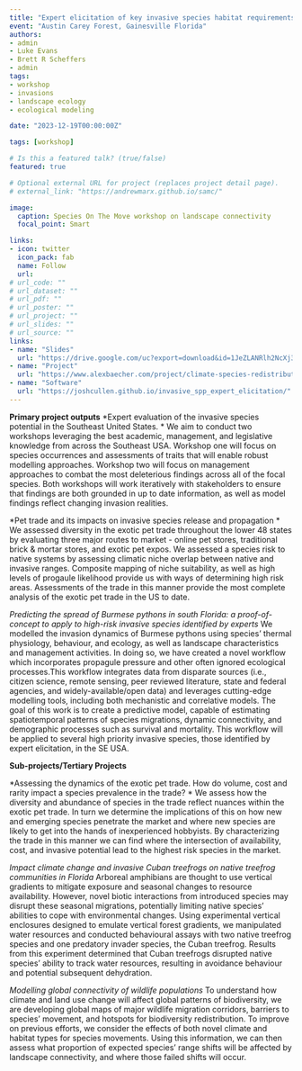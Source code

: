 ```yaml
---
title: "Expert elicitation of key invasive species habitat requirements, prevalence, and life history attributes"
event: "Austin Carey Forest, Gainesville Florida"
authors:
- admin
- Luke Evans
- Brett R Scheffers
- admin
tags:
- workshop
- invasions
- landscape ecology
- ecological modeling

date: "2023-12-19T00:00:00Z"

tags: [workshop]

# Is this a featured talk? (true/false)
featured: true

# Optional external URL for project (replaces project detail page).
# external_link: "https://andrewmarx.github.io/samc/"

image:  
  caption: Species On The Move workshop on landscape connectivity 
  focal_point: Smart

links:
- icon: twitter
  icon_pack: fab
  name: Follow
  url: 
# url_code: ""
# url_dataset: ""
# url_pdf: ""
# url_poster: ""
# url_project: ""
# url_slides: ""
# url_source: ""
links:
- name: "Slides"
  url: "https://drive.google.com/uc?export=download&id=1JeZLANRlh2NcXj3w_hjgRWNqIPKhcGAwCvElYorfSu4"
- name: "Project"
  url: "https://www.alexbaecher.com/project/climate-species-redistribution/"
- name: "Software"
  url: "https://joshcullen.github.io/invasive_spp_expert_elicitation/"
---
```


**Primary project outputs**
*Expert evaluation of the invasive species potential in the Southeast United States. * 
We aim to conduct two workshops leveraging the best academic, management, and legislative knowledge from across the Southeast USA. Workshop one will focus on species occurrences and assessments of traits that will enable robust modelling approaches. Workshop two will focus on management approaches to combat the most deleterious findings across all of the focal species. Both workshops will work iteratively with stakeholders to ensure that findings are both grounded in up to date information, as well as model findings reflect changing invasion realities. 

*Pet trade and its impacts on invasive species release and propagation *
We assessed diversity in the exotic pet trade throughout the lower 48 states by evaluating three major routes to market - online pet stores, traditional brick & mortar stores, and exotic pet expos. We assessed a species risk to native systems by assessing climatic niche overlap between native and invasive ranges. Composite mapping of niche suitability, as well as high levels of progaule likelihood provide us with ways of determining high risk areas. Assessments of the trade in this manner provide the most complete analysis of the exotic pet trade in the US to date. 

*Predicting the spread of Burmese pythons in south Florida: a proof-of-concept to apply to high-risk invasive species identified by experts*
We modelled the invasion dynamics of Burmese pythons using species’ thermal physiology, behaviour, and ecology, as well as landscape characteristics and management activities. In doing so, we have created a novel workflow which incorporates propagule pressure and other often ignored ecological processes.This workflow integrates data from disparate sources (i.e., citizen science, remote sensing, peer reviewed literature, state and federal agencies, and widely-available/open data) and leverages cutting-edge modelling tools, including both mechanistic and correlative models. The goal of this work is to create a predictive model, capable of estimating spatiotemporal patterns of species migrations, dynamic connectivity, and demographic processes such as survival and mortality. This workflow will be applied to several high priority invasive species, those identified by expert elicitation, in the SE USA.  

**Sub-projects/Tertiary Projects**

*Assessing the dynamics of the exotic pet trade. How do volume, cost and rarity impact a species prevalence in the trade? *
We assess how the diversity and abundance of species in the trade reflect nuances within the exotic pet trade. In turn we determine the implications of this on how new and emerging species penetrate the market and where new species are likely to get into the hands of inexperienced hobbyists. By characterizing the trade in this manner we can find where the intersection of availability, cost, and invasive potential lead to the highest risk species in the market. 

*Impact climate change and invasive Cuban treefrogs on native treefrog communities in Florida*
Arboreal amphibians are thought to use vertical gradients to mitigate exposure and seasonal changes to resource availability. However, novel biotic interactions from introduced species may disrupt these seasonal migrations, potentially limiting native species’ abilities to cope with environmental changes. Using experimental vertical enclosures designed to emulate vertical forest gradients, we manipulated water resources and conducted behavioural assays with two native treefrog species and one predatory invader species, the Cuban treefrog. Results from this experiment determined that Cuban treefrogs disrupted native species’ ability to track water resources, resulting in avoidance behaviour and potential subsequent dehydration. 

*Modelling global connectivity of wildlife populations*
To understand how climate and land use change will affect global patterns of biodiversity, we are developing global maps of major wildlife migration corridors, barriers to species’ movement, and hotspots for biodiversity redistribution. To improve on previous efforts, we consider the effects of both novel climate and habitat types for species movements. Using this information, we can then assess what proportion of expected species’ range shifts will be affected by landscape connectivity, and where those failed shifts will occur. 

